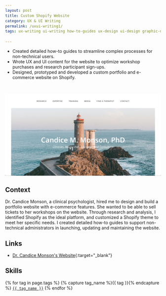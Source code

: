 ```yaml
---
layout: post
title: Custom Shopify Website
category: UX & UI Writing
permalink: /uxui-writing1/
tags: ux-writing ui-writing how-to-guides ux-design ui-design graphic-design web-development process-documentation user-documentation 

---
```


  -  Created detailed how-to guides to streamline complex processes for non-technical users.
  -  Wrote UX and UI content for the website to optimize workshop purchases and research participant sign-ups.
  -  Designed, prototyped and developed a custom portfolio and e-commerce website on Shopify.

<a href="https://www.candicemonson.com" target="_blank"><img src="/assets/images/shopify-site.png" class="table-wrapper" style="width:100%; max-height:20rem; object-fit:cover; overflow-y:clip; object-position: 100% 0; margin-top:2rem;" /></a>

## Context

Dr. Candice Monson, a clinical psychologist, hired me to design and build a portfolio website with e-commerce features. She wanted to be able to sell tickets to her workshops on the website. Through research and analysis, I identified Shopify as the ideal platform, and customized a Shopify theme to meet her specific needs. I created detailed how-to guides to support non-technical administrators in launching, updating and maintaining the website.

## Links

- [Dr. Candice Monson's Website](https://candicemonson.com/){:target="_blank"}

<h2>Skills</h2>

<p> 
  {% for tag in page.tags %}
    {% capture tag_name %}{{ tag }}{% endcapture %}
    <a href="/tag/{{ tag_name }}"><code class="highligher-rouge">{{ tag_name }}</code></a>
  {% endfor %}
</p>
